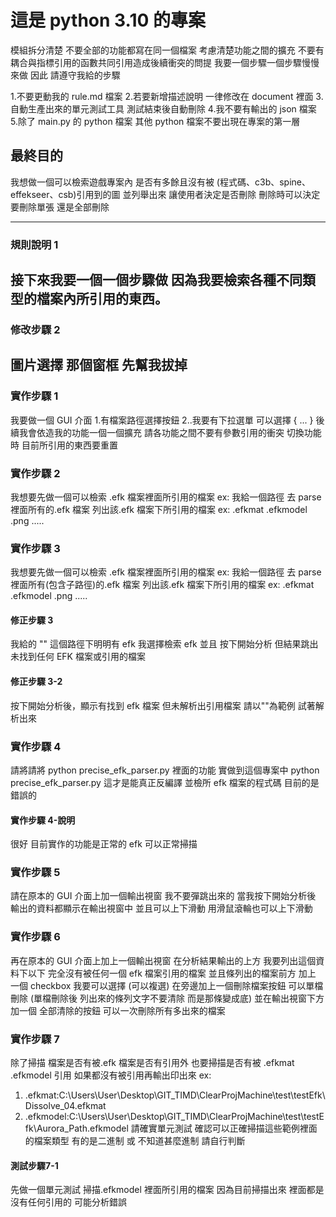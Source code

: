<!-- config
{
  "style": "style.css"
}
-->

# 這是 python 3.10 的專案

模組拆分清楚
不要全部的功能都寫在同一個檔案
考慮清楚功能之間的擴充
不要有耦合與指標引用的函數共同引用造成後續衝突的問提
我要一個步驟一個步驟慢慢來做 因此 請遵守我給的步驟

1.不要更動我的 rule.md 檔案 2.若要新增描述說明 一律修改在 document 裡面 3.自動生產出來的單元測試工具 測試結束後自動刪除 4.我不要有輸出的 json 檔案 5.除了 main.py 的 python 檔案 其他 python 檔案不要出現在專案的第一層

## 最終目的

我想做一個可以檢索遊戲專案內 是否有多餘且沒有被 (程式碼、c3b、spine、effekseer、csb)引用到的圖 並列舉出來
讓使用者決定是否刪除
刪除時可以決定要刪除單張
還是全部刪除

---

### 規則說明 1

## 接下來我要一個一個步驟做 因為我要檢索各種不同類型的檔案內所引用的東西。

### 修改步驟 2

## 圖片選擇 那個窗框 先幫我拔掉

### 實作步驟 1

我要做一個 GUI 介面 1.有檔案路徑選擇按鈕
2..我要有下拉選單 可以選擇 { ... } 後續我會依造我的功能一個一個擴充 請各功能之間不要有參數引用的衝突 切換功能時 目前所引用的東西要重置

### 實作步驟 2

我想要先做一個可以檢索 .efk 檔案裡面所引用的檔案
ex: 我給一個路徑
去 parse 裡面所有的.efk 檔案
列出該.efk 檔案下所引用的檔案
ex: .efkmat .efkmodel .png .....

### 實作步驟 3

我想要先做一個可以檢索 .efk 檔案裡面所引用的檔案
ex: 我給一個路徑
去 parse 裡面所有(包含子路徑)的.efk 檔案
列出該.efk 檔案下所引用的檔案
ex: .efkmat .efkmodel .png .....

#### 修正步驟 3

我給的 "" 這個路徑下明明有 efk
我選擇檢索 efk 並且 按下開始分析 但結果跳出 未找到任何 EFK 檔案或引用的檔案

#### 修正步驟 3-2

按下開始分析後，顯示有找到 efk 檔案 但未解析出引用檔案
請以""為範例 試著解析出來

### 實作步驟 4

請將請將 python precise_efk_parser.py 裡面的功能 實做到這個專案中
python precise_efk_parser.py 這才是能真正反編譯 並檢所 efk 檔案的程式碼 目前的是錯誤的

#### 實作步驟 4-說明

很好 目前實作的功能是正常的 efk 可以正常掃描

### 實作步驟 5

請在原本的 GUI 介面上加一個輸出視窗 我不要彈跳出來的
當我按下開始分析後 輸出的資料都顯示在輸出視窗中 並且可以上下滑動
用滑鼠滾輪也可以上下滑動

### 實作步驟 6

再在原本的 GUI 介面上加上一個輸出視窗 在分析結果輸出的上方
我要列出這個資料下以下 完全沒有被任何一個 efk 檔案引用的檔案
並且條列出的檔案前方 加上 一個 checkbox 我要可以選擇 (可以複選) 在旁邊加上一個刪除檔案按鈕 可以單檔刪除
(單檔刪除後 列出來的條列文字不要清除 而是那條變成底)
並在輸出視窗下方加一個 全部清除的按鈕 可以一次刪除所有多出來的檔案

### 實作步驟 7

除了掃描 檔案是否有被.efk 檔案是否有引用外
也要掃描是否有被 .efkmat .efkmodel 引用
如果都沒有被引用再輸出印出來
ex:

1. .efkmat:C:\Users\User\Desktop\GIT_TIMD\ClearProjMachine\test\testEfk\Dissolve_04.efkmat
2. .efkmodel:C:\Users\User\Desktop\GIT_TIMD\ClearProjMachine\test\testEfk\Aurora_Path.efkmodel
   請確實單元測試 確認可以正確掃描這些範例裡面的檔案類型 有的是二進制 或 不知道甚麼進制 請自行判斷


#### 測試步驟7-1
先做一個單元測試 
掃描.efkmodel 裡面所引用的檔案
因為目前掃描出來 裡面都是沒有任何引用的 可能分析錯誤